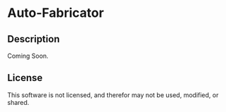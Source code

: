 # Auto-Fabricator

## Description

Coming Soon.

## License
This software is not licensed, and therefor may not be used, modified, or shared.
